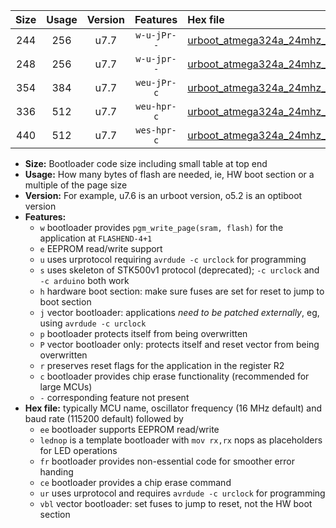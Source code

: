 |Size|Usage|Version|Features|Hex file|
|:-:|:-:|:-:|:-:|:--|
|244|256|u7.7|`w-u-jPr--`|[urboot_atmega324a_24mhz_38400bps_lednop_ur_vbl.hex](https://raw.githubusercontent.com/stefanrueger/urboot.hex/main/mcus/atmega324a/fcpu_24mhz/38400_bps/urboot_atmega324a_24mhz_38400bps_lednop_ur_vbl.hex)|
|248|256|u7.7|`w-u-jpr--`|[urboot_atmega324a_24mhz_38400bps_lednop_fr_ur_vbl.hex](https://raw.githubusercontent.com/stefanrueger/urboot.hex/main/mcus/atmega324a/fcpu_24mhz/38400_bps/urboot_atmega324a_24mhz_38400bps_lednop_fr_ur_vbl.hex)|
|354|384|u7.7|`weu-jPr-c`|[urboot_atmega324a_24mhz_38400bps_ee_lednop_fr_ce_ur_vbl.hex](https://raw.githubusercontent.com/stefanrueger/urboot.hex/main/mcus/atmega324a/fcpu_24mhz/38400_bps/urboot_atmega324a_24mhz_38400bps_ee_lednop_fr_ce_ur_vbl.hex)|
|336|512|u7.7|`weu-hpr-c`|[urboot_atmega324a_24mhz_38400bps_ee_lednop_fr_ce_ur.hex](https://raw.githubusercontent.com/stefanrueger/urboot.hex/main/mcus/atmega324a/fcpu_24mhz/38400_bps/urboot_atmega324a_24mhz_38400bps_ee_lednop_fr_ce_ur.hex)|
|440|512|u7.7|`wes-hpr-c`|[urboot_atmega324a_24mhz_38400bps_ee_lednop_fr_ce.hex](https://raw.githubusercontent.com/stefanrueger/urboot.hex/main/mcus/atmega324a/fcpu_24mhz/38400_bps/urboot_atmega324a_24mhz_38400bps_ee_lednop_fr_ce.hex)|

- **Size:** Bootloader code size including small table at top end
- **Usage:** How many bytes of flash are needed, ie, HW boot section or a multiple of the page size
- **Version:** For example, u7.6 is an urboot version, o5.2 is an optiboot version
- **Features:**
  + `w` bootloader provides `pgm_write_page(sram, flash)` for the application at `FLASHEND-4+1`
  + `e` EEPROM read/write support
  + `u` uses urprotocol requiring `avrdude -c urclock` for programming
  + `s` uses skeleton of STK500v1 protocol (deprecated); `-c urclock` and `-c arduino` both work
  + `h` hardware boot section: make sure fuses are set for reset to jump to boot section
  + `j` vector bootloader: applications *need to be patched externally*, eg, using `avrdude -c urclock`
  + `p` bootloader protects itself from being overwritten
  + `P` vector bootloader only: protects itself and reset vector from being overwritten
  + `r` preserves reset flags for the application in the register R2
  + `c` bootloader provides chip erase functionality (recommended for large MCUs)
  + `-` corresponding feature not present
- **Hex file:** typically MCU name, oscillator frequency (16 MHz default) and baud rate (115200 default) followed by
  + `ee` bootloader supports EEPROM read/write
  + `lednop` is a template bootloader with `mov rx,rx` nops as placeholders for LED operations
  + `fr` bootloader provides non-essential code for smoother error handing
  + `ce` bootloader provides a chip erase command
  + `ur` uses urprotocol and requires `avrdude -c urclock` for programming
  + `vbl` vector bootloader: set fuses to jump to reset, not the HW boot section
